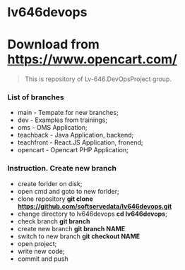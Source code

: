 # lv646devops
# Download from **https://www.opencart.com/**

> This is repository of Lv-646.DevOpsProject group.

### List of branches

- main - Tempate for new branches;
- dev - Examples from trainings;
- oms - OMS Application;
- teachback - Java Application, backend;
- teachfront - React.JS Application, fronend;
- opencart - Opencart PHP Application;

### Instruction. Create new branch

- create forlder on disk;
- open cmd and goto to new forlder;
- clone repository **git clone https://github.com/softservedata/lv646devops.git**
- change directory to lv646devops **cd lv646devops**;
- check branch **git branch**
- create new branch **git branch NAME**
- switch to new branch **git checkout NAME**
- open project;
- write new code;
- commit and push
